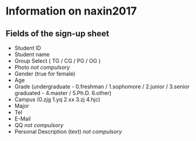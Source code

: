 # Information on naxin2017

## Fields of the sign-up sheet
- Student ID
- Student name
- Group Select ( TG / CG / PG / OG )
- Photo *not compulsory*
- Gender (true for female)
- Age
- Grade (undergraduate - 0.freshman / 1.sophomore / 2.junior / 3.senior graduated - 4.master / 5.Ph.D. 6.other)
- Campus (0.zjg 1.yq 2.xx 3.zj 4.hjc)
- Major
- Tel
- E-Mail
- QQ *not compulsory*
- Personal Description (text) *not compulsory*
